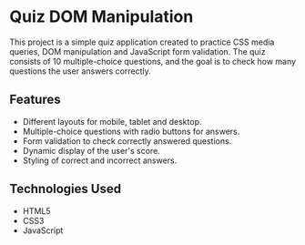 # Quiz DOM Manipulation

This project is a simple quiz application created to practice CSS media queries, DOM manipulation and JavaScript form validation. The quiz consists of 10 multiple-choice questions, and the goal is to check how many questions the user answers correctly.

## Features

- Different layouts for mobile, tablet and desktop.
- Multiple-choice questions with radio buttons for answers.
- Form validation to check correctly answered questions.
- Dynamic display of the user's score.
- Styling of correct and incorrect answers.

## Technologies Used

- HTML5
- CSS3
- JavaScript
